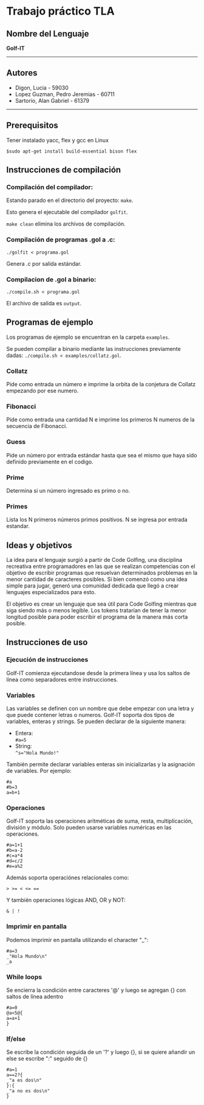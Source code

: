 # Trabajo práctico TLA


## Nombre del Lenguaje

**Golf-IT**

---

## Autores
 - Digon, Lucia - 59030
 - Lopez Guzman, Pedro Jeremias - 60711
 - Sartorio, Alan Gabriel - 61379

---

## Prerequisitos

Tener instalado yacc, flex y gcc en Linux

```$sudo apt-get install build-essential bison flex```

## Instrucciones de compilación

### Compilación del compilador:
Estando parado en el directorio del proyecto: `make`.

Esto genera el ejecutable del compilador `golfit`.

`make clean` elimina los archivos de compilación.

### Compilación de programas .gol a .c:
`./golfit < programa.gol`

Genera .c por salida estándar.

### Compilacion de .gol a binario:
```./compile.sh < programa.gol```

El archivo de salida es `output`.

## Programas de ejemplo

Los programas de ejemplo se encuentran en la carpeta `examples`.

Se pueden compilar a binario mediante las instrucciones previamente dadas: `./compile.sh < examples/collatz.gol`.

### Collatz
Pide como entrada un número e imprime la orbita de la conjetura de Collatz empezando por ese numero.

### Fibonacci
Pide como entrada una cantidad N e imprime los primeros N numeros de la secuencia de Fibonacci.

### Guess
Pide un número por entrada estándar hasta que sea el mismo que haya sido definido previamente en el codigo.

### Prime
Determina si un número ingresado es primo o no.

### Primes
Lista los N primeros números primos positivos. N se ingresa por entrada estandar.

## Ideas y objetivos

La idea para el lenguaje surgió a partir de Code Golfing, una disciplina recreativa entre programadores en las que se realizan competencias con el objetivo de escribir programas que resuelvan determinados problemas en la menor cantidad de caracteres posibles. Si bien comenzó como una idea simple para jugar, generó una comunidad dedicada que llegó a crear lenguajes especializados para esto.

El objetivo es crear un lenguaje que sea útil para Code Golfing mientras que siga siendo más o menos legible. Los tokens tratarían de tener la menor longitud posible para poder escribir el programa de la manera más corta posible.

## Instrucciones de uso

### Ejecución de instrucciones

Golf-IT comienza ejecutandose desde la primera línea y usa los saltos de línea como separadores entre instrucciones.

### Variables

Las variables se definen con un nombre que debe empezar con una letra y que puede contener letras o numeros.
Golf-IT soporta dos tipos de variables, enteras y strings. Se pueden declarar de la siguiente manera:

 - Entera:  
    ```#a=5```
 - String:  
    ```^s="Hola Mundo!"```

También permite declarar variables enteras sin inicializarlas y la asignación de variables. Por ejemplo:
```
#a
#b=3
a=b+1
```

### Operaciones

Golf-IT soporta las operaciones aritméticas de suma, resta, multiplicación, división y módulo.
Solo pueden usarse variables numéricas en las operaciones.

```
#a=1+1
#b=a-2
#c=a*4
#d=c/2
#e=a%2
```

Además soporta operaciónes relacionales como:

```> >= < <= ==```

Y también operaciones lógicas AND, OR y NOT:

```& | !```

### Imprimir en pantalla

Podemos imprimir en pantalla utilizando el character "_":

```
#a=3
_"Hola Mundo\n"
_a
```

###  While loops

Se encierra la condición entre caracteres '@' y luego se agregan {} con saltos de línea adentro
```
#a=0
@a<5@{
a=a+1
}
```

### If/else

Se escribe la condición seguida de un '?' y luego {}, si se quiere añandir un else se escribe ":" seguido de {}
```
#a=1
a==2?{
_"a es dos\n"
}:{
_"a no es dos\n"
}
```
